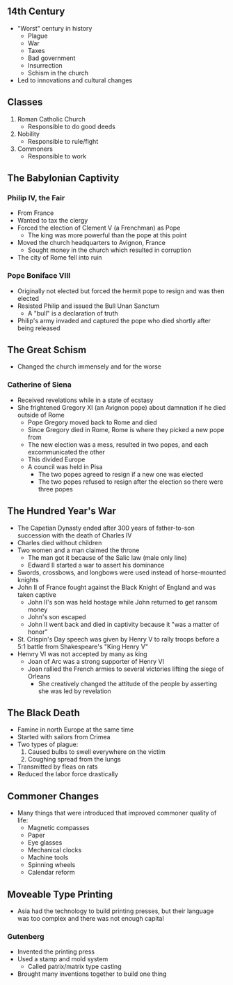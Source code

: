 ## 14th Century
- "Worst" century in history
	- Plague
	- War
	- Taxes
	- Bad government
	- Insurrection
	- Schism in the church
- Led to innovations and cultural changes

## Classes
1. Roman Catholic Church
	- Responsible to do good deeds
1. Nobility
	- Responsible to rule/fight
1. Commoners
	- Responsible to work

## The Babylonian Captivity
### Philip IV, the Fair
- From France
- Wanted to tax the clergy
- Forced the election of Clement V (a Frenchman) as Pope
	- The king was more powerful than the pope at this point
- Moved the church headquarters to Avignon, France
	- Sought money in the church which resulted in corruption
- The city of Rome fell into ruin

### Pope Boniface VIII
- Originally not elected but forced the hermit pope to resign and was then elected
- Resisted Philip and issued the Bull Unan Sanctum
	- A "bull" is a declaration of truth
- Philip's army invaded and captured the pope who died shortly after being released

## The Great Schism
- Changed the church immensely and for the worse

### Catherine of Siena
- Received revelations while in a state of ecstasy
- She frightened Gregory XI (an Avignon pope) about damnation if he died outside of Rome
	- Pope Gregory moved back to Rome and died
	- Since Gregory died in Rome, Rome is where they picked a new pope from
	- The new election was a mess, resulted in two popes, and each excommunicated the other
	- This divided Europe
	- A council was held in Pisa
		- The two popes agreed to resign if a new one was elected
		- The two popes refused to resign after the election so there were three popes

## The Hundred Year's War
- The Capetian Dynasty ended after 300 years of father-to-son succession with the death of Charles IV
- Charles died without children
- Two women and a man claimed the throne
	- The man got it because of the Salic law (male only line)
	- Edward II started a war to assert his dominance
- Swords, crossbows, and longbows were used instead of horse-mounted knights
- John II of France fought against the Black Knight of England and was taken captive
	- John II's son was held hostage while John returned to get ransom money
	- John's son escaped
	- John II went back and died in captivity because it "was a matter of honor"
- St. Crispin's Day speech was given by Henry V to rally troops before a 5:1 battle from Shakespeare's "King Henry V"
- Henvry VI was not accepted by many as king
	- Joan of Arc was a strong supporter of Henry VI
	- Joan rallied the French armies to several victories lifting the siege of Orleans
		- She creatively changed the attitude of the people by asserting she was led by revelation

## The Black Death
- Famine in north Europe at the same time
- Started with sailors from Crimea
- Two types of plague:
	1. Caused bulbs to swell everywhere on the victim
	1. Coughing spread from the lungs
- Transmitted by fleas on rats
- Reduced the labor force drastically

## Commoner Changes
- Many things that were introduced that improved commoner quality of life:
	- Magnetic compasses
	- Paper
	- Eye glasses
	- Mechanical clocks
	- Machine tools
	- Spinning wheels
	- Calendar reform

## Moveable Type Printing
- Asia had the technology to build printing presses, but their language was too complex and there was not enough capital

### Gutenberg
- Invented the printing press
- Used a stamp and mold system
	- Called patrix/matrix type casting
- Brought many inventions together to build one thing
